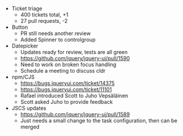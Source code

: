 * Ticket triage	
	* 400 tickets total, +1
	* 27 pull requests, -2
* Button	
	* PR still needs another review
	* Added Spinner to controlgroup
* Datepicker	
	* Updates ready for review, tests are all green
	* https://github.com/jquery/jquery-ui/pull/1590
	* Need to work on broken focus handling
	* Schedule a meeting to discuss cldr
* npm/CJS	
	* https://bugs.jqueryui.com/ticket/14375
	* https://bugs.jqueryui.com/ticket/11101
	* Rafael introduced Scott to Juho Vepsäläinen
	* Scott asked Juho to provide feedback
* JSCS updates	
	* https://github.com/jquery/jquery-ui/pull/1589
	* Just needs a small change to the task configuration, then can be merged
